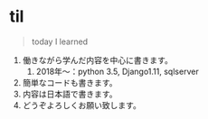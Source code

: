 # til
> today I learned

1. 働きながら学んだ内容を中心に書きます。
    1. 2018年～：python 3.5, Django1.11, sqlserver
1. 簡単なコードも書きます。
1. 内容は日本語で書きます。
1. どうぞよろしくお願い致します。
